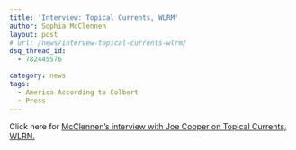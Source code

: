```yaml
---
title: 'Interview: Topical Currents, WLRM'
author: Sophia McClennen
layout: post
# url: /news/intervew-topical-currents-wlrm/
dsq_thread_id:
  - 782445576

category: news
tags:
  - America According to Colbert
  - Press
---
```

Click here for [McClennen’s interview with Joe Cooper on Topical Currents, WLRN.][1]

 [1]: http://www.wlrn.org/radio/programs/topical-currents/archive/america-according-to-colbert-satire-as-public-pedagogy/
